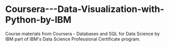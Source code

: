 # Coursera---Data-Visualization-with-Python-by-IBM
Course materials from Coursera - Databases and SQL for Data Science by IBM part of IBM's Data Science Professional Certificate program.
